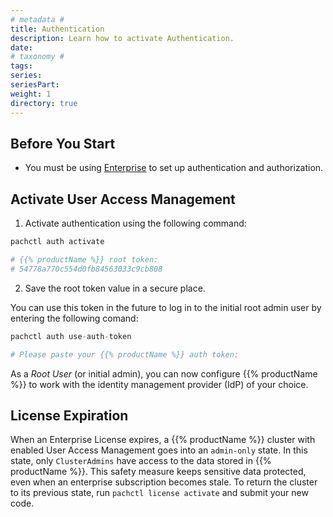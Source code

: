 ```yaml
---
# metadata # 
title: Authentication
description: Learn how to activate Authentication.
date: 
# taxonomy #
tags: 
series:
seriesPart:
weight: 1
directory: true
---
```

## Before You Start 

- You must be using [Enterprise](/{{%release%}}/set-up/enterprise) to set up authentication and authorization. 

## Activate User Access Management

1. Activate authentication using the following command:

```s
pachctl auth activate 

# {{% productName %}} root token:
# 54778a770c554d0fb84563033c9cb808
```
2. Save the root token value in a secure place.

You can use this token in the future to log in to the initial root admin user by entering the following comand: 

```s
pachctl auth use-auth-token

# Please paste your {{% productName %}} auth token:
```

As a *Root User* (or initial admin), 
you can now configure {{% productName %}} to work with
the identity management provider (IdP) of your choice.

## License Expiration 
When an Enterprise License expires, a
{{% productName %}} cluster with enabled User Access Management goes into an
`admin-only` state. In this state, only `ClusterAdmins` have
access to the data stored in {{% productName %}}. This safety measure keeps sensitive data protected, even when an enterprise subscription becomes stale. To return the cluster to its previous state, run `pachctl license activate` and submit your new code.

